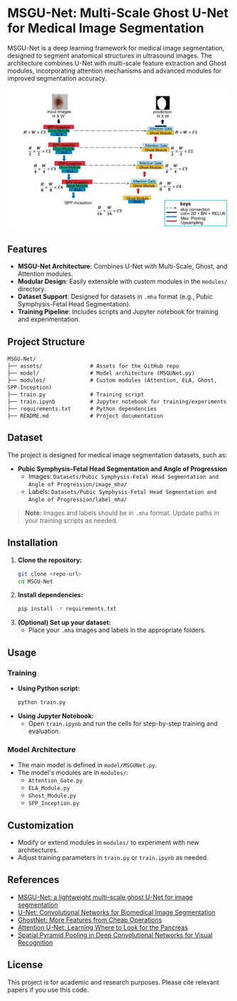 # MSGU-Net: Multi-Scale Ghost U-Net for Medical Image Segmentation

MSGU-Net is a deep learning framework for medical image segmentation, designed to segment anatomical structures in ultrasound images. The architecture combines U-Net with multi-scale feature extraction and Ghost modules, incorporating attention mechanisms and advanced modules for improved segmentation accuracy.

<p align="center">
    <img src="assets/msgunet_architecture.png" alt="MSGU-Net Architecture" />
</p>

## Features

- **MSGU-Net Architecture**: Combines U-Net with Multi-Scale, Ghost, and Attention modules.
- **Modular Design**: Easily extensible with custom modules in the `modules/` directory.
- **Dataset Support**: Designed for datasets in `.mha` format (e.g., Pubic Symphysis-Fetal Head Segmentation).
- **Training Pipeline**: Includes scripts and Jupyter notebook for training and experimentation.

## Project Structure

```
MSGU-Net/
├── assets/               # Assets for the GitHub repo
├── model/                # Model architecture (MSGUNet.py)
├── modules/              # Custom modules (Attention, ELA, Ghost, SPP-Inception)
├── train.py              # Training script
├── train.ipynb           # Jupyter notebook for training/experiments
├── requirements.txt      # Python dependencies
├── README.md             # Project documentation
```

## Dataset

The project is designed for medical image segmentation datasets, such as:

- **Pubic Symphysis-Fetal Head Segmentation and Angle of Progression**
	- Images: `Datasets/Pubic Symphysis-Fetal Head Segmentation and Angle of Progression/image_mha/`
	- Labels: `Datasets/Pubic Symphysis-Fetal Head Segmentation and Angle of Progression/label_mha/`

> **Note:** Images and labels should be in `.mha` format. Update paths in your training scripts as needed.

## Installation

1. **Clone the repository:**
	 ```bash
	 git clone <repo-url>
	 cd MSGU-Net
	 ```
2. **Install dependencies:**
	 ```bash
	 pip install -r requirements.txt
	 ```
3. **(Optional) Set up your dataset:**
	 - Place your `.mha` images and labels in the appropriate folders.

## Usage

### Training

- **Using Python script:**
	```bash
	python train.py
	```
- **Using Jupyter Notebook:**
	- Open `train.ipynb` and run the cells for step-by-step training and evaluation.

### Model Architecture

- The main model is defined in `model/MSGUNet.py`.
- The model's modules are in `modules/`:
	- `Attention_Gate.py`
	- `ELA_Module.py`
	- `Ghost_Module.py`
	- `SPP_Inception.py`

## Customization

- Modify or extend modules in `modules/` to experiment with new architectures.
- Adjust training parameters in `train.py` or `train.ipynb` as needed.

## References

- [MSGU-Net: a lightweight multi-scale ghost U-Net for image segmentation](https://www.frontiersin.org/journals/neurorobotics/articles/10.3389/fnbot.2024.1480055/full)
- [U-Net: Convolutional Networks for Biomedical Image Segmentation](https://arxiv.org/abs/1505.04597)
- [GhostNet: More Features from Cheap Operations](https://arxiv.org/abs/1911.11907)
- [Attention U-Net: Learning Where to Look for the Pancreas](https://arxiv.org/abs/1804.03999)
- [Spatial Pyramid Pooling in Deep Convolutional Networks for Visual Recognition](https://arxiv.org/abs/1406.4729)
## License

This project is for academic and research purposes. Please cite relevant papers if you use this code.

